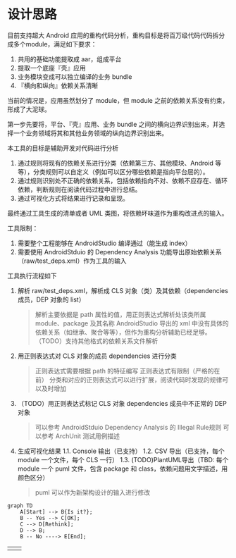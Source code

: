 # 设计思路

目前支持超大 Android 应用的重构代码分析，重构目标是将百万级代码代码拆分成多个module，满足如下要求：
1. 共用的基础功能提取成 aar，组成平台
2. 提取一个底座『壳』应用
3. 业务模块变成可以独立编译的业务 bundle
4. 『横向和纵向』依赖关系清晰

当前的情况是，应用虽然划分了 module，但 module 之前的依赖关系没有约束，形成了大泥球。

第一步先要将，平台、『壳』应用、业务 bundle 之间的横向边界识别出来，并选择一个业务领域将其和其他业务领域的纵向边界识别出来。

本工具的目标是辅助开发对代码进行分析
1. 通过规则将现有的依赖关系进行分类（依赖第三方、其他模块、Android 等等），分类规则可以自定义（例如可以区分哪些依赖是指向平台层的）。
2. 通过规则识别处不正确的依赖关系，包括依赖指向不对、依赖不应存在、循环依赖，判断规则在阅读代码过程中进行总结。
3. 通过可视化方式将结果进行记录和呈现。

最终通过工具生成的清单或者 UML 类图，将依赖坏味道作为重构改进点的输入。

工具限制：
1. 需要整个工程能够在 AndroidStudio 编译通过（能生成 index）
2. 需要使用 AndroidStduio 的 Dependency Analysis 功能导出原始依赖关系（raw/test_deps.xml）作为工具的输入

工具执行流程如下

1. 解析 raw/test_deps.xml，解析成 CLS 对象（类）及其依赖（dependencies 成员，DEP 对象的 list）
   > 解析主要依据是 path 属性的值，用正则表达式解析处该类所属 module、package 及其名称
   > AndroidStudio 导出的 xml 中没有具体的依赖关系（如继承、聚合等等），但作为重构分析辅助已经足够。
   （TODO）支持其他格式的依赖关系文件解析

2. 用正则表达式对 CLS 对象的成员 dependencies 进行分类
   > 正则表达式需要根据 path 的特征编写
   > 正则表达式有限制（严格的在前）
   > 分类和对应的正则表达式可以进行扩展，阅读代码时发现的规律可以及时增加

3. （TODO）用正则表达式标记 CLS 对象 dependencies 成员中不正常的 DEP 对象
    > 可以参考 AndroidStduio  Dependency Analysis 的 Illegal Rule规则
    > 可以参考 ArchUnit 测试用例描述

4. 生成可视化结果
   1.1. Console 输出（已支持）
   1.2. CSV 导出（已支持，每个 module 一个文件，每个 CLS 一行）
   1.3. (TODO)PlantUML导出（TBD: 每个 module 一个 puml 文件，包含 package 和 class，依赖问题用文字描述，用颜色区分）
      > puml 可以作为新架构设计的输入进行修改


  

```mermaid
graph TD
    A[Start] --> B{Is it?};
    B -- Yes --> C[OK];
    C --> D[Rethink];
    D --> B;
    B -- No ----> E[End];
```
|   |   |
|---|---|
|   |   |

